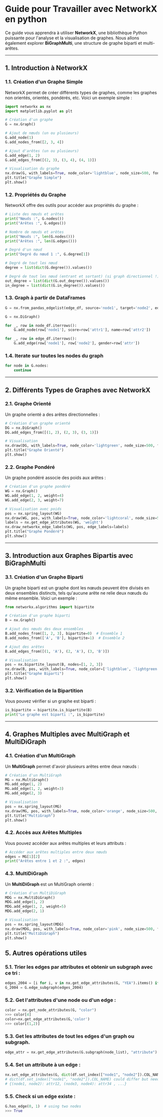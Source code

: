 # Guide pour Travailler avec NetworkX en python

Ce guide vous apprendra à utiliser **NetworkX**, une bibliothèque Python puissante pour l'analyse et la visualisation de graphes. Nous allons également explorer **BiGraphMulti**, une structure de graphe biparti et multi-arêtes.

---

## 1. Introduction à NetworkX

### 1.1. Création d'un Graphe Simple

NetworkX permet de créer différents types de graphes, comme les graphes non orientés, orientés, pondérés, etc. Voici un exemple simple :

```python
import networkx as nx
import matplotlib.pyplot as plt

# Création d'un graphe
G = nx.Graph()

# Ajout de nœuds (un ou plusieurs)
G.add_node(1)
G.add_nodes_from([2, 3, 4])

# Ajout d'arêtes (un ou plusieurs)
G.add_edge(1, 2)
G.add_edges_from([(2, 3), (3, 4), (4, 1)])

# Visualisation du graphe
nx.draw(G, with_labels=True, node_color='lightblue', node_size=500, font_size=10)
plt.title("Graphe Simple")
plt.show()
```

### 1.2. Propriétés du Graphe

NetworkX offre des outils pour accéder aux propriétés du graphe :

```python
# Liste des nœuds et arêtes
print("Nœuds :", G.nodes())
print("Arêtes :", G.edges())

# Nombre de nœuds et arêtes
print("Nœuds :", len(G.nodes()))
print("Arêtes :", len(G.edges()))

# Degré d'un nœud
print("Degré du nœud 1 :", G.degree[1])

# Degré de tout les nœud
degree = list(dict(G.degree()).values())

# Degré de tout les nœud (entrant et sortant) (si graph directionnel !)
out_degree = list(dict(G.out_degree()).values())
in_degree = list(dict(G.in_degree()).values())
```

### 1.3. Graph à partir de DataFrames

```python
G = nx.from_pandas_edgelist(edge_df, source='node1', target='node2', edge_attr='attr', create_using=nx.DiGraph())
```

```python
G = nx.DiGraph()

for _, row in node_df.iterrows():
    G.add_node(row['node1'], score=row['attr1'], name=row['attr2'])

for _, row in edge_df.iterrows():
    G.add_edge(row['node1'], row['node2'], gender=row['attr'])
```

### 1.4. Iterate sur toutes les nodes du graph
```python
for node in G.nodes:
    continue
```
---

## 2. Différents Types de Graphes avec NetworkX

### 2.1. Graphe Orienté

Un graphe orienté a des arêtes directionnelles :

```python
# Création d'un graphe orienté
DG = nx.DiGraph()
DG.add_edges_from([(1, 2), (2, 3), (3, 1)])

# Visualisation
nx.draw(DG, with_labels=True, node_color='lightgreen', node_size=500, font_size=10, arrowsize=20)
plt.title("Graphe Orienté")
plt.show()
```

### 2.2. Graphe Pondéré

Un graphe pondéré associe des poids aux arêtes :

```python
# Création d'un graphe pondéré
WG = nx.Graph()
WG.add_edge(1, 2, weight=4)
WG.add_edge(2, 3, weight=7)

# Visualisation avec poids
pos = nx.spring_layout(WG)
nx.draw(WG, pos, with_labels=True, node_color='lightcoral', node_size=500, font_size=10)
labels = nx.get_edge_attributes(WG, 'weight')
nx.draw_networkx_edge_labels(WG, pos, edge_labels=labels)
plt.title("Graphe Pondéré")
plt.show()
```

---

## 3. Introduction aux Graphes Bipartis avec BiGraphMulti

### 3.1. Création d'un Graphe Biparti

Un graphe biparti est un graphe dont les nœuds peuvent être divisés en deux ensembles distincts, tels qu'aucune arête ne relie deux nœuds du même ensemble. Voici un exemple :

```python
from networkx.algorithms import bipartite

# Création d'un graphe biparti
B = nx.Graph()

# Ajout des nœuds des deux ensembles
B.add_nodes_from([1, 2, 3], bipartite=0)  # Ensemble 1
B.add_nodes_from(['A', 'B'], bipartite=1)  # Ensemble 2

# Ajout des arêtes
B.add_edges_from([(1, 'A'), (2, 'A'), (3, 'B')])

# Visualisation
pos = nx.bipartite_layout(B, nodes=[1, 2, 3])
nx.draw(B, pos, with_labels=True, node_color=['lightblue', 'lightgreen'], node_size=500, font_size=10)
plt.title("Graphe Biparti")
plt.show()
```

### 3.2. Vérification de la Bipartition

Vous pouvez vérifier si un graphe est biparti :

```python
is_bipartite = bipartite.is_bipartite(B)
print("Le graphe est biparti :", is_bipartite)
```

---

## 4. Graphes Multiples avec MultiGraph et MultiDiGraph

### 4.1. Création d'un MultiGraph

Un **MultiGraph** permet d'avoir plusieurs arêtes entre deux nœuds :

```python
# Création d'un MultiGraph
MG = nx.MultiGraph()
MG.add_edge(1, 2)
MG.add_edge(1, 2, weight=3)
MG.add_edge(2, 3)

# Visualisation
pos = nx.spring_layout(MG)
nx.draw(MG, pos, with_labels=True, node_color='orange', node_size=500, font_size=10)
plt.title("MultiGraph")
plt.show()
```

### 4.2. Accès aux Arêtes Multiples

Vous pouvez accéder aux arêtes multiples et leurs attributs :

```python
# Accéder aux arêtes multiples entre deux nœuds
edges = MG[1][2]
print("Arêtes entre 1 et 2 :", edges)
```

### 4.3. MultiDiGraph

Un **MultiDiGraph** est un MultiGraph orienté :

```python
# Création d'un MultiDiGraph
MDG = nx.MultiDiGraph()
MDG.add_edge(1, 2)
MDG.add_edge(1, 2, weight=5)
MDG.add_edge(2, 1)

# Visualisation
pos = nx.spring_layout(MDG)
nx.draw(MDG, pos, with_labels=True, node_color='pink', node_size=500, font_size=10, arrowsize=20)
plt.title("MultiDiGraph")
plt.show()
```

## 5. Autres opérations utiles

### 5.1. Trier les edges par attributes et obtenir un subgraph avec ce tri :

```python
edges_2004 = [i for i, v in nx.get_edge_attributes(G, "YEA").items() if v == 2004]
G_2004 = G.edge_subgraph(edges_2004)
```

### 5.2. Get l'attributes d'une node ou d'un edge :
```python
color = nx.get_node_attributes(G, "color")
>>> color[4]
color=nx.get_edge_attributes(G,'color')
>>> color[(1,2)]
```

### 5.3. Get les attributes de tout les edges d'un graph ou subgraph.
```python
edge_attr = nx.get_edge_attributes(G.subgraph(node_list), "attribute")
```

### 5.4. Set un attribute à un edge :
```python
nx.set_edge_attributes(G, dict(df.set_index(["node1", "node2"]).COL_NAME), "ATTR_NAME")
# dict(df.set_index(["node1", "node2"]).COL_NAME) could differ but need to be of the form :
# {(node1, node2): attr12, (node3, node4): attr34 , ...}
```
### 5.5. Check si un edge existe :
```python
G.has_edge(0, 1)  # using two nodes
>>> True
```
